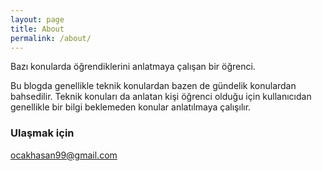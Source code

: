 ```yaml
---
layout: page
title: About
permalink: /about/
---
```


Bazı konularda öğrendiklerini anlatmaya çalışan bir öğrenci. 


Bu blogda genellikle teknik konulardan bazen de gündelik konulardan bahsedilir. Teknik konuları da anlatan kişi öğrenci olduğu için kullanıcıdan genellikle bir bilgi beklemeden konular anlatılmaya çalışılır. 


### Ulaşmak için

[ocakhasan99@gmail.com](mailto:ocakhasan@gmail.com)